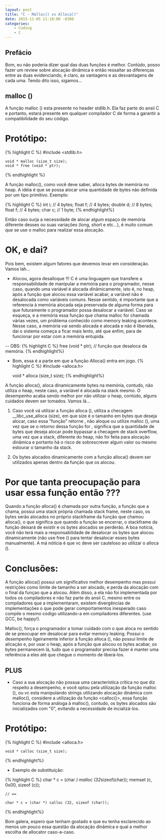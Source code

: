```yaml
---
layout: post
title: "C - Malloc() vs Alloca()"
date: 2015-11-05 11:10:00 -0300
categories:
    - Coding
    - C
---
```


## Prefácio

Bom, eu não poderia dizer qual das duas funções é melhor. Contúdo, posso fazer um review sobre 
alocação dinâmica e então ressaltar as diferenças entre as duas evidenciando, é claro, as vantagens
e as desvantagens de cada uma. Tendo dito isso, sigamos...

## malloc ()

A função malloc () esta presente no header stdlib.h. Ela faz parte do ansii C e portanto, estará presente
em qualquer compilador C de forma a garantir a compatibilidade do seu código.

# Protótipo:
{% highlight C %}
    #include <stdlib.h>
    
    void * malloc (size_t size);
    void * free (void * ptr);
{% endhighlight %}
    
A função malloc(), como você deve saber, alloca <size> bytes de memória no heap. A idéia é que se possa alocar
uma quantidade de bytes não definida por um tipo primitivo. Exemplo:

{% highlight C %}
    int i;      // 4 bytes;
    float f;    // 4 bytes;
    double d;   // 8 bytes;
    float f;    // 4 bytes;
    char c;     // 1 byte;
{% endhighlight%}

Então caso surja a necessidade de alocar algum espaço de memória diferente desses ou suas variações (long, short e etc...), é muito comum que se use o malloc para realizar essa alocação.


# OK, e dai?

Pois bem, existem algum fatores que devemos levar em consideração. Vamos lah...

 - Alocou, agora desalloque !!!
 C é uma linguagem que transfere a responsabilidade de manipular a memória para o programador, nesse caso, quando uma variável é alocada 
 dinâmicamente, isto é, no heap, após a função que alocou essa variável acabar, a variável não é desalocada como variáveis comuns. Nesse sentido, é importante que a referencia à memória alocada seja preservada de alguma forma para que futuramente o programador possa desalocar a variável. Caso se esqueça, e a memória essa função que chama malloc for chamada várias vezes, um problema conhecido como memory leaking acontece. Nesse caso, a memória vai sendo alocada e alocada e não é liberada, dai o sistema começa a ficar mais lento, até que enfim, para de funcionar por estar com a memória entupida.
 
 -- OBS: 
{% highlight C %}
    free (void * ptr); // função que desaloca <ptr> da memória.
{% endhighlight%}

 - Bom, essa é a parte em que a função Alloca() entra em jogo.
{% highlight C %}
    #include <alloca.h>
    
    void * alloca (size_t size);
{% endhighlight%}

A função alloca(), aloca dinamicamente <size> bytes na memória, contudo, não utiliza o heap, neste caso, a variável é alocada na stack mesmo. O desempenho acaba sendo melhor por não utilizar o heap, contúdo, alguns cuidados devem ser tomados. Vamos lá...

1. Caso você vá utilizar a função alloca (), utiliza a checagem __libc_use_alloca (size), em que size é o tamanho em bytes que deseja alocar,
caso essa "função" retorne <false>, não aloque ou utilize malloc (), uma vez que se o retorno dessa função for <false>, significa que a quantidade de bytes que deseja alocar pode bypassar a checagem de stack overflow, uma vez que a stack, diferente do heap, não foi feita para alocação dinâmica e portanto há o risco de sobrescrever algum valor ou mesmo estourar o tamanho da stack.

2. Os bytes alocados dinamicamente com a função alloca() devem ser utilizados apenas dentro da função que os alocou.

# Por que tanta preocupação para usar essa função então ???

Quando a função alloca() é chamada por outra função, a função que a chama, possui uma stack própria chamada stack frame, neste caso, os bytes serão alocados no próprio stackframe da função que chamou alloca(), o que significa que quando a função se encerrar, o stackframe da função deixará de existir e os bytes alocados se perderão. A boa notícia, você não terá mais a responsabilidade de desalocar os bytes que alocou dinamicamente (não use free () para tentar desalocar esses bytes manualmente). A má nóticia é que vc deve ser cauteloso ao utilizar o alloca ().

# Conclusões:

A função alloca() possui um significativo melhor desempenho mas possui restrições como limite de tamanho a ser alocado, e perda da alocação com o final da funçao que a alocou. Além disso, a ela não foi implementada por todos os compiladores e não faz parte do ansii C, mesmo entre os compiladores que a implementaram, existem divergências de implementações o que pode gerar comportamentos inesperado caso compile o mesmo codigo utilizando-a em compiladores diferentes. (use GCC, be happy!).

Malloc(), força o programador a tomar cuidado com o que aloca no sentido de se preocupar em desalocar para evitar memory leaking. Possui o desempenho ligeiramente inferior à função alloca (), não possui limite de alicação e, por usar o heap, após a função que alocou os bytes acabar, os bytes permanecem lá, tudo que o programador precisa fazer é manter uma referência a eles até que chegue o momento de liberá-los.

## PLUS

 - Caso a sua alocação não possua uma característica crítica no que diz respeito a desempenho, e você optou pela utilização da função malloc (), ou vc esta manipulando strings utilizando alocação dinâmica com malloc(), considere a utilização da função <calloc()>, essa função funciona de forma análoga à malloc(), contudo, os bytes alocados são inicializados com "0", evitando a necessidade de incializá-los.
 
# Protótipo:
{% highlight C %}
    #include <alloca.h>
    
    void * calloc (size_t size);
{% endhighlight%}

 - Exemplo de substituição:
 
 {% highlight C %}
    char * c = (char *) malloc (32*sizeof(char));
    memset (c, 0x00, sizeof (c));
    
    // ==
    
    char * c = (char *) calloc (32, sizeof (char));
{% endhighlight%}

Bom galera, espero que tenham gostado e que eu tenha esclarecido ao menos um pouco essa questão da alocação dinâmica e qual a melhor
escolha de allocator caso-a-caso.

